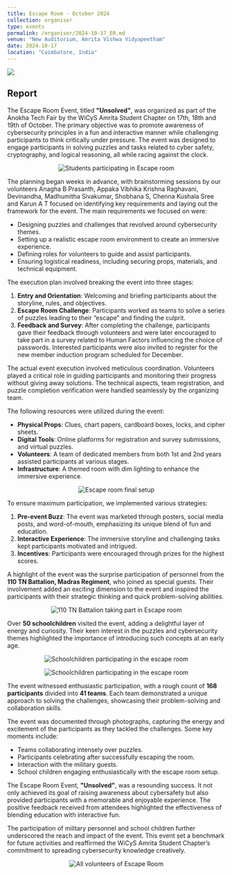 ```yaml
---
title: Escape Room - October 2024
collection: organiser
type: events
permalink: /organiser/2024-10-17_ER.md
venue: "New Auditorium, Amrita Vishwa Vidyapeetham"
date: 2024-10-17
location: "Coimbatore, India"
---
```


![](https://img.shields.io/badge/-Events-blue) 

## Report

The Escape Room Event, titled **"Unsolved"**, was organized as part of the Anokha Tech Fair by the WiCyS Amrita Student Chapter on 17th, 18th and 19th of October. The primary objective was to promote awareness of cybersecurity principles in a fun and interactive manner while challenging participants to think critically under pressure. The event was designed to engage participants in solving puzzles and tasks related to cyber safety, cryptography, and logical reasoning, all while racing against the clock.

<p align='center'>
<img src="../images/ER_OCT_2024_play.HEIC" alt="Students participating in Escape room">
</p>

The planning began weeks in advance, with brainstorming sessions by our volunteers Anagha B Prasanth, Appaka Vibhika Krishna Raghavani, Devinandha, Madhumitha Sivakumar, Shobhana S, Chenna Kushala Sree and Karun A T focused on identifying key requirements and laying out the framework for the event. The main requirements we focused on were:
- Designing puzzles and challenges that revolved around cybersecurity themes.
- Setting up a realistic escape room environment to create an immersive experience.
- Defining roles for volunteers to guide and assist participants.
- Ensuring logistical readiness, including securing props, materials, and technical equipment.

The execution plan involved breaking the event into three stages:
1. **Entry and Orientation**: Welcoming and briefing participants about the storyline, rules, and objectives.
2. **Escape Room Challenge**: Participants worked as teams to solve a series of puzzles leading to their “escape” and finding the culprit.
3. **Feedback and Survey**: After completing the challenge, participants gave their feedback through volunteers and were later encouraged to take part in a survey related to Human Factors influencing the choice of passwords. Interested participants were also invited to register for the new member induction program scheduled for December.

The actual event execution involved meticulous coordination. Volunteers played a critical role in guiding participants and monitoring their progress without giving away solutions. The technical aspects, team registration, and puzzle completion verification were handled seamlessly by the organizing team.

The following resources were utilized during the event:
- **Physical Props**: Clues, chart papers, cardboard boxes, locks, and cipher sheets.
- **Digital Tools**: Online platforms for registration and survey submissions, and virtual puzzles.
- **Volunteers**: A team of dedicated members from both 1st and 2nd years assisted participants at various stages.
- **Infrastructure**: A themed room with dim lighting to enhance the immersive experience.

<p align='center'>
<img src="../images/ER_OCT_2024_room.HEIC" alt="Escape room final setup">
</p>

To ensure maximum participation, we implemented various strategies:
1. **Pre-event Buzz**: The event was marketed through posters, social media posts, and word-of-mouth, emphasizing its unique blend of fun and education.
2. **Interactive Experience**: The immersive storyline and challenging tasks kept participants motivated and intrigued.
3. **Incentives**: Participants were encouraged through prizes for the highest scores.

A highlight of the event was the surprise participation of personnel from the **110 TN Battalion, Madras Regiment**, who joined as special guests. Their involvement added an exciting dimension to the event and inspired the participants with their strategic thinking and quick problem-solving abilities.

<p align='center'>
<img src="../images/ER_OCT_2024_army.HEIC" alt="110 TN Battalion taking part in Escape room">
</p>

Over **50 schoolchildren** visited the event, adding a delightful layer of energy and curiosity. Their keen interest in the puzzles and cybersecurity themes highlighted the importance of introducing such concepts at an early age.

<p align='center'>
<img src="../images/ER_OCT_2024_school1.HEIC" alt="Schoolchildren participating in the escape room">
</p>

<p align='center'>
<img src="../images/ER_OCT_2024_school2.HEIC" alt="Schoolchildren participating in the escape room">
</p>

The event witnessed enthusiastic participation, with a rough count of **168 participants** divided into **41 teams**. Each team demonstrated a unique approach to solving the challenges, showcasing their problem-solving and collaboration skills.

The event was documented through photographs, capturing the energy and excitement of the participants as they tackled the challenges. Some key moments include:
- Teams collaborating intensely over puzzles.
- Participants celebrating after successfully escaping the room.
- Interaction with the military guests.
- School children engaging enthusiastically with the escape room setup.

The Escape Room Event, **"Unsolved"**, was a resounding success. It not only achieved its goal of raising awareness about cybersafety but also provided participants with a memorable and enjoyable experience. The positive feedback received from attendees highlighted the effectiveness of blending education with interactive fun.

The participation of military personnel and school children further underscored the reach and impact of the event. This event set a benchmark for future activities and reaffirmed the WiCyS Amrita Student Chapter’s commitment to spreading cybersecurity knowledge creatively.

<p align='center'>
<img src="../images/ER_OCT_2024_gp.JPG" alt="All volunteers of Escape Room">
</p>
